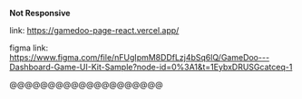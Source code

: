 **Not Responsive**

link: https://gamedoo-page-react.vercel.app/

figma link: https://www.figma.com/file/nFUgIpmM8DDfLzj4bSq6lQ/GameDoo---Dashboard-Game-UI-Kit-Sample?node-id=0%3A1&t=1EybxDRUSGcatceq-1

@@@@@@@@@@@@@@@@@@@@
